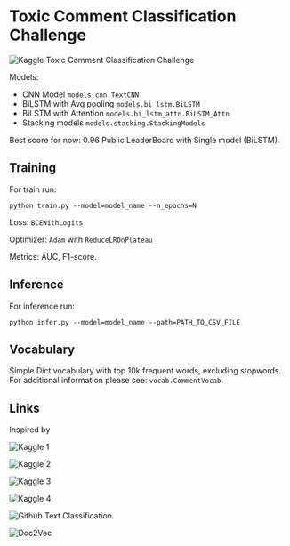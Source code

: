 # Toxic Comment Classification Challenge
![Kaggle Toxic Comment Classification Challenge](https://www.kaggle.com/c/jigsaw-toxic-comment-classification-challenge)

Models: 
- CNN Model `models.cnn.TextCNN`
- BiLSTM with Avg pooling `models.bi_lstm.BiLSTM`
- BiLSTM with Attention `models.bi_lstm_attn.BiLSTM_Attn`
- Stacking models `models.stacking.StackingModels`

Best score for now: 0.96 Public LeaderBoard with Single model (BiLSTM).

## Training

For train run:
```shell script
python train.py --model=model_name --n_epochs=N
```

Loss: `BCEWithLogits`

Optimizer: `Adam` with `ReduceLROnPlateau`
 
Metrics: AUC, F1-score. 

## Inference 

For inference run:
```shell script
python infer.py --model=model_name --path=PATH_TO_CSV_FILE
```

## Vocabulary
Simple Dict vocabulary with top 10k frequent words, excluding stopwords. 
For additional information please see: `vocab.CommentVocab`.

## Links
Inspired by 

![Kaggle 1](https://www.kaggle.com/abhinav2308/pytorch-toxic-comment-solution)

![Kaggle 2](https://www.kaggle.com/yekenot/textcnn-2d-convolution)

![Kaggle 3](https://www.kaggle.com/fizzbuzz/bi-lstm-conv-layer-lb-score-0-9840)

![Kaggle 4](https://www.kaggle.com/ybonde/cleaning-word2vec-lstm-working)

![Github Text Classification](https://github.com/prakashpandey9/Text-Classification-Pytorch)

![Doc2Vec](https://deeplearning4j.org/docs/latest/deeplearning4j-nlp-doc2vec)


 